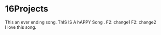 # 16Projects
This an ever ending song.
ThIS IS A hAPPY Song .
F2: change1
F2: change2
I love this song.
